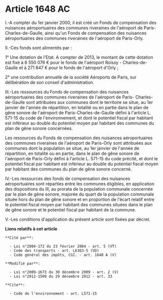 # Article 1648 AC

I.-A compter du 1er janvier 2000, il est créé un Fonds de compensation des nuisances aéroportuaires des communes riveraines
de l'aéroport de Paris-Charles-de-Gaulle, ainsi qu'un Fonds de compensation des nuisances aéroportuaires des communes
riveraines de l'aéroport de Paris-Orly. 

II.-Ces fonds sont alimentés par : 

1° Une dotation de l'Etat. A compter de 2013, le montant de cette dotation est fixé à 6 550 076 € pour le fonds de l'aéroport
Roissy - Charles-de-Gaulle et à 271 847 € pour le fonds de l'aéroport d'Orly ;  

2° une contribution annuelle de la société Aéroports de Paris, sur délibération de son conseil d'administration. 

III.-Les ressources du Fonds de compensation des nuisances aéroportuaires des communes riveraines de l'aéroport de Paris-
Charles-de-Gaulle sont attribuées aux communes dont le territoire se situe, au 1er janvier de l'année de répartition, en
totalité ou en partie dans le plan de gêne sonore de l'aéroport de Paris-Charles-de-Gaulle défini à l'article L. 571-15 du
code de l'environnement, et dont le potentiel fiscal par habitant est inférieur au double du potentiel moyen par habitant des
communes du plan de gêne sonore concernées. 

Les ressources du Fonds de compensation des nuisances aéroportuaires des communes riveraines de l'aéroport de Paris-Orly sont
attribuées aux communes dont la population se situe, au 1er janvier de l'année de répartition, en totalité ou en partie, dans
le plan de gêne sonore de l'aéroport de Paris-Orly défini à l'article L. 571-15 du code précité, et dont le potentiel fiscal
par habitant est inférieur au double du potentiel fiscal moyen par habitant des communes du plan de gêne sonore concerné. 

IV.-Les ressources des fonds de compensation des nuisances aéroportuaires sont réparties entre les communes éligibles, en
application des dispositions du III, au prorata de la population communale concernée par le plan de gêne sonore, majorée du
quart de la population communale située hors du plan de gêne sonore et en proportion de l'écart relatif entre le potentiel
fiscal moyen par habitant des communes situées dans le plan de gêne sonore et le potentiel fiscal par habitant de la
commune. 

V.-Les conditions d'application du présent article sont fixées par décret.

**Liens relatifs à cet article**

	**Cité par**:

	  - Loi n°2004-172 du 23 février 2004 - art. 5 (VT)
	  - Code des transports - art. L6363-5 (VD)
	  - Code général des impôts, CGI. - art. 1648 A (V)

	**Modifié par**:

	  - Loi n°2009-1673 du 30 décembre 2009 - art. 2 (V)
	  - Loi n°2012-1509 du 29 décembre 2012 - art. 33

	**Cite**:

	  - Code de l'environnement - art. L571-15
